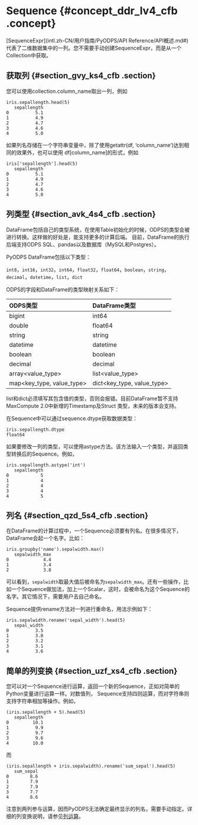 # Sequence {#concept_ddr_lv4_cfb .concept}

[SequenceExpr](intl.zh-CN/用户指南/PyODPS/API Reference/API概述.md#)代表了二维数据集中的一列。您不需要手动创建SequenceExpr，而是从一个Collection中获取。

## 获取列 {#section_gvy_ks4_cfb .section}

您可以使用collection.column\_name取出一列，例如

```
iris.sepallength.head(5)
   sepallength
0          5.1
1          4.9
2          4.7
3          4.6
4          5.0
```

如果列名存储在一个字符串变量中，除了使用getattr\(df, ‘column\_name’\)达到相同的效果外，也可以使用 df\[column\_name\]的形式，例如

```
iris['sepallength'].head(5)
   sepallength
0          5.1
1          4.9
2          4.7
3          4.6
4          5.0
```

## 列类型 {#section_avk_4s4_cfb .section}

DataFrame包括自己的类型系统，在使用Table初始化的时候，ODPS的类型会被进行转换。这样做的好处是，能支持更多的计算后端。 目前，DataFrame的执行后端支持ODPS SQL、pandas以及数据库（MySQL和Postgres）。

PyODPS DataFrame包括以下类型：

`int8`，`int16`，`int32`，`int64`，`float32`，`float64`，`boolean`，`string`，`decimal`，`datetime`，`list`，`dict`

ODPS的字段和DataFrame的类型映射关系如下：

|ODPS类型|DataFrame类型|
|:-----|:----------|
|bigint|int64|
|double|float64|
|string|string|
|datetime|datetime|
|boolean|boolean|
|decimal|decimal|
|array<value\_type\>|list<value\_type\>|
|map<key\_type, value\_type\>|dict<key\_type, value\_type\>|

list和dict必须填写其包含值的类型，否则会报错。目前DataFrame暂不支持MaxCompute 2.0中新增的Timestamp及Struct 类型，未来的版本会支持。

在Sequence中可以通过sequence.dtype获取数据类型：

```
iris.sepallength.dtype
float64
```

如果要修改一列的类型，可以使用astype方法。该方法输入一个类型，并返回类型转换后的Sequence。例如，

```
iris.sepallength.astype('int')
   sepallength
0            5
1            4
2            4
3            4
4            5
```

## 列名 {#section_qzd_5s4_cfb .section}

在DataFrame的计算过程中，一个Sequence必须要有列名。在很多情况下，DataFrame会起一个名字。比如：

```
iris.groupby('name').sepalwidth.max()
   sepalwidth_max
0             4.4
1             3.4
2             3.8
```

可以看到，`sepalwidth`取最大值后被命名为`sepalwidth_max`。还有一些操作，比如一个Sequence做加法，加上一个Scalar，这时，会被命名为这个Sequence的名字。其它情况下，需要用户去自己命名。

Sequence提供rename方法对一列进行重命名，用法示例如下：

```
iris.sepalwidth.rename('sepal_width').head(5)
   sepal_width
0          3.5
1          3.0
2          3.2
3          3.1
4          3.6
```

## 简单的列变换 {#section_uzf_xs4_cfb .section}

您可以对一个Sequence进行运算，返回一个新的Sequence，正如对简单的Python变量进行运算一样。对数值列， Sequence支持四则运算，而对字符串则支持字符串相加等操作。例如，

```
(iris.sepallength + 5).head(5)
   sepallength
0         10.1
1          9.9
2          9.7
3          9.6
4         10.0
```

而

```
(iris.sepallength + iris.sepalwidth).rename('sum_sepal').head(5)
   sum_sepal
0        8.6
1        7.9
2        7.9
3        7.7
4        8.6
```

注意到两列参与运算，因而PyODPS无法确定最终显示的列名，需要手动指定。详细的列变换说明，请参见[列运算](intl.zh-CN/用户指南/PyODPS/DataFrame/列运算.md#)。

